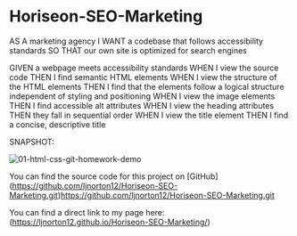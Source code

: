 # Horiseon-SEO-Marketing

AS A marketing agency
I WANT a codebase that follows accessibility standards
SO THAT our own site is optimized for search engines

GIVEN a webpage meets accessibility standards
WHEN I view the source code
THEN I find semantic HTML elements
WHEN I view the structure of the HTML elements
THEN I find that the elements follow a logical structure independent of styling and positioning
WHEN I view the image elements
THEN I find accessible alt attributes
WHEN I view the heading attributes
THEN they fall in sequential order
WHEN I view the title element
THEN I find a concise, descriptive title

SNAPSHOT: 

![01-html-css-git-homework-demo](https://github.com/ljnorton12/Horiseon-SEO-Marketing/assets/122134252/20409320-a617-48bd-ab34-ed233b59308a)


You can find the source code for this project on [GitHub] 
(https://github.com/ljnorton12/Horiseon-SEO-Marketing.git)https://github.com/ljnorton12/Horiseon-SEO-Marketing.git

You can find a direct link to my page here: 
(https://ljnorton12.github.io/Horiseon-SEO-Marketing/)
